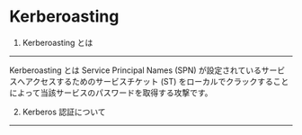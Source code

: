 # Kerberoasting


1. Kerberoasting とは
----------------------

Kerberoasting とは Service Principal Names (SPN) が設定されているサービスへアクセスするためのサービスチケット (ST) をローカルでクラックすることによって当該サービスのパスワードを取得する攻撃です。

2. Kerberos 認証について
----------------------



